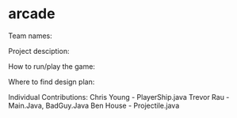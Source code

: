 # arcade

Team names:

Project desciption:

How to run/play the game:

Where to find design plan:

Individual Contributions:
  Chris Young - PlayerShip.java
  Trevor Rau - Main.Java, BadGuy.Java
  Ben House - Projectile.java
